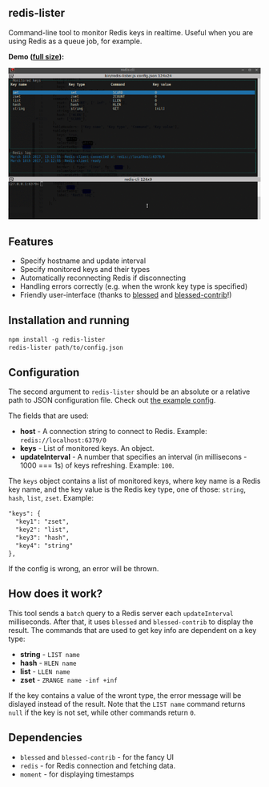 ## redis-lister

Command-line tool to monitor Redis keys in realtime.
Useful when you are using Redis as a queue job, for example.

**Demo ([full size](https://raw.githubusercontent.com/serge1peshcoff/redis-lister/master/docs/demo1.gif)):**

![The GIF demo of this app](https://raw.githubusercontent.com/serge1peshcoff/redis-lister/master/docs/demo1.gif "The GIF demo of this app")

## Features

 - Specify hostname and update interval
 - Specify monitored keys and their types
 - Automatically reconnecting Redis if disconnecting
 - Handling errors correctly (e.g. when the wronk key type is specified)
 - Friendly user-interface (thanks to [blessed](https://github.com/chjj/blessed) and [blessed-contrib](https://github.com/yaronn/blessed-contrib/)!)

## Installation and running

    npm install -g redis-lister
    redis-lister path/to/config.json

## Configuration

The second argument to `redis-lister` should be an absolute or a relative path to JSON configuration file. Check out [the example config](https://raw.githubusercontent.com/serge1peshcoff/redis-lister/master/config.json).

The fields that are used:
- **host** - A connection string to connect to Redis. Example: `redis://localhost:6379/0`
- **keys** - List of monitored keys. An object.
- **updateInterval** - A number that specifies an interval (in millisecons - 1000 === 1s) of keys refreshing. Example: `100`.

The `keys` object contains a list of monitored keys, where key name is a Redis key name, and the key value is the Redis key type, one of those: `string`, `hash`, `list`, `zset`. Example:

    "keys": {
      "key1": "zset",
      "key2": "list",
      "key3": "hash",
      "key4": "string"
    },

If the config is wrong, an error will be thrown.

## How does it work?
This tool sends a `batch` query to a Redis server each `updateInterval` milliseconds. After that, it uses `blessed` and `blessed-contrib` to display the result.
The commands that are used to get key info are dependent on a key type:
 - **string** - `LIST name`
 - **hash** - `HLEN name`
 - **list** - `LLEN name`
 - **zset** - `ZRANGE name -inf +inf`

If the key contains a value of the wront type, the error message will be dislayed instead of the result.
Note that the `LIST name` command returns `null` if the key is not set, while other commands return `0`.

## Dependencies

- `blessed` and `blessed-contrib` - for the fancy UI
- `redis` - for Redis connection and fetching data.
- `moment` - for displaying timestamps


